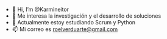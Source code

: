 - 👋 Hi, I’m @Karmineitor
- 👀 Me interesa la investigación y el desarrollo de soluciones
- 🌱 Actualmente estoy estudiando Scrum y Python
- 📫 Mi correo es roelverduarte@gmail.com

<!---
Karmineitor/Karmineitor is a ✨ special ✨ repository because its `README.md` (this file) appears on your GitHub profile.
You can click the Preview link to take a look at your changes.
--->
